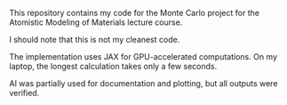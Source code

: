 This repository contains my code for the Monte Carlo project for the Atomistic Modeling of Materials lecture course.

I should note that this is not my cleanest code.

The implementation uses JAX for GPU-accelerated computations. On my laptop, the longest calculation takes only a few seconds.

AI was partially used for documentation and plotting, but all outputs were verified.